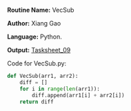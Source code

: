 **Routine Name:** VecSub

**Author:** Xiang Gao 

**Language:** Python.

**Output:** [Tasksheet_09](https://github.com/GoByMark/math4610/blob/main/Homework_Tasks/Tasksheet_09/Tasksheet%2009.pdf)

Code for VecSub.py:  
```Python
def VecSub(arr1, arr2):
    diff = []
    for i in range(len(arr1)):
        diff.append(arr1[i] + arr2[i])
    return diff


```
